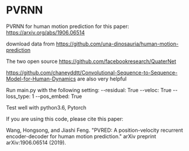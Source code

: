 # PVRNN
PVRNN for human motion prediction for this paper:
https://arxiv.org/abs/1906.06514

download data from
https://github.com/una-dinosauria/human-motion-prediction

The two open source
https://github.com/facebookresearch/QuaterNet

https://github.com/chaneyddtt/Convolutional-Sequence-to-Sequence-Model-for-Human-Dynamics
are also very helpful

Run main.py with the following setting:
--residual: True
--veloc: True
--loss_type: 1
--pos_embed: True

Test well with python3.6, Pytorch

If you are using this code, please cite this paper:

Wang, Hongsong, and Jiashi Feng. "PVRED: A position-velocity recurrent encoder-decoder for human motion prediction." arXiv preprint arXiv:1906.06514 (2019).
